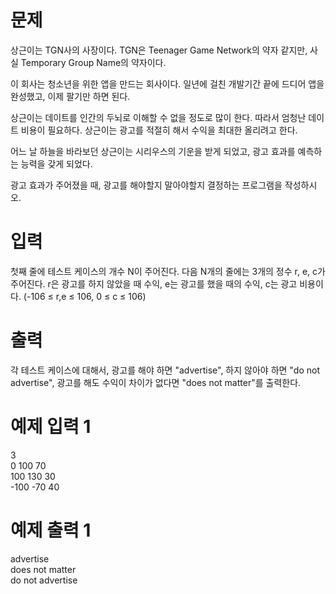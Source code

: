 # 문제
상근이는 TGN사의 사장이다. TGN은 Teenager Game Network의 약자 같지만, 사실 Temporary Group Name의 약자이다.

이 회사는 청소년을 위한 앱을 만드는 회사이다. 일년에 걸친 개발기간 끝에 드디어 앱을 완성했고, 이제 팔기만 하면 된다.

상근이는 데이트를 인간의 두뇌로 이해할 수 없을 정도로 많이 한다. 따라서 엄청난 데이트 비용이 필요하다. 상근이는 광고를 적절히 해서 수익을 최대한 올리려고 한다.

어느 날 하늘을 바라보던 상근이는 시리우스의 기운을 받게 되었고, 광고 효과를 예측하는 능력을 갖게 되었다.

광고 효과가 주어졌을 때, 광고를 해야할지 말아야할지 결정하는 프로그램을 작성하시오.

# 입력
첫째 줄에 테스트 케이스의 개수 N이 주어진다. 다음 N개의 줄에는 3개의 정수 r, e, c가 주어진다. r은 광고를 하지 않았을 때 수익, e는 광고를 했을 때의 수익, c는 광고 비용이다. (-106 ≤ r,e ≤ 106, 0 ≤ c ≤ 106)

# 출력
각 테스트 케이스에 대해서, 광고를 해야 하면 "advertise", 하지 않아야 하면 "do not advertise", 광고를 해도 수익이 차이가 없다면 "does not matter"를 출력한다.

# 예제 입력 1 
3  
0 100 70  
100 130 30  
-100 -70 40  
# 예제 출력 1 
advertise  
does not matter  
do not advertise  

